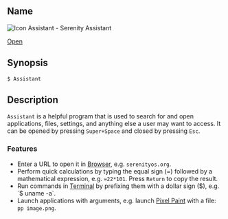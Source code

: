 ## Name

![Icon](/res/icons/16x16/app-assistant.png) Assistant - Serenity Assistant

[Open](file:///bin/Assistant)

## Synopsis

```**sh
$ Assistant
```

## Description

`Assistant` is a helpful program that is used to search for and open applications, files, settings, and anything else a user may want to access. It can be opened by pressing `Super+Space` and closed by pressing `Esc`.

### Features

* Enter a URL to open it in [Browser](help://man/1/Applications/Browser), e.g. `serenityos.org`.
* Perform quick calculations by typing the equal sign (=) followed by a mathematical expression, e.g. `=22*101`. Press `Return` to copy the result.
* Run commands in [Terminal](help://man/1/Applications/Terminal) by prefixing them with a dollar sign ($), e.g. `$ uname -a`.
* Launch applications with arguments, e.g. launch [Pixel Paint](help://man/1/Applications/PixelPaint) with a file: `pp image.png`.
